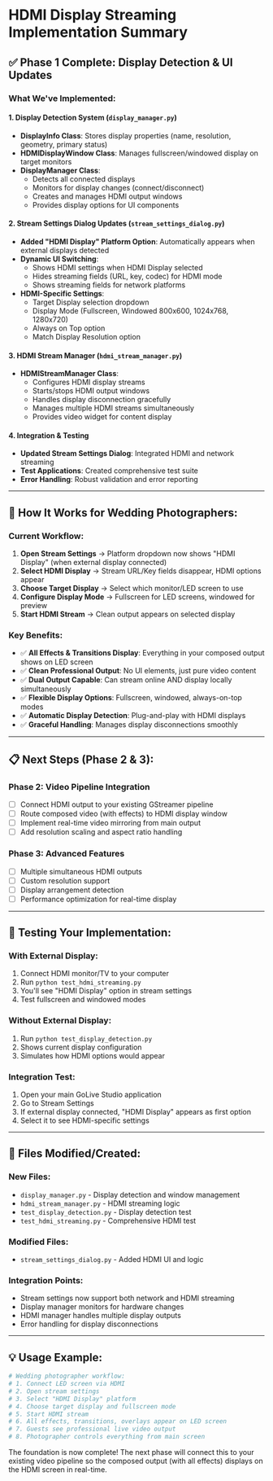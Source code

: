 # HDMI Display Streaming Implementation Summary

## ✅ Phase 1 Complete: Display Detection & UI Updates

### What We've Implemented:

#### 1. **Display Detection System** (`display_manager.py`)
- **DisplayInfo Class**: Stores display properties (name, resolution, geometry, primary status)
- **HDMIDisplayWindow Class**: Manages fullscreen/windowed display on target monitors
- **DisplayManager Class**: 
  - Detects all connected displays
  - Monitors for display changes (connect/disconnect)
  - Creates and manages HDMI output windows
  - Provides display options for UI components

#### 2. **Stream Settings Dialog Updates** (`stream_settings_dialog.py`)
- **Added "HDMI Display" Platform Option**: Automatically appears when external displays detected
- **Dynamic UI Switching**: 
  - Shows HDMI settings when HDMI Display selected
  - Hides streaming fields (URL, key, codec) for HDMI mode
  - Shows streaming fields for network platforms
- **HDMI-Specific Settings**:
  - Target Display selection dropdown
  - Display Mode (Fullscreen, Windowed 800x600, 1024x768, 1280x720)
  - Always on Top option
  - Match Display Resolution option

#### 3. **HDMI Stream Manager** (`hdmi_stream_manager.py`)
- **HDMIStreamManager Class**:
  - Configures HDMI display streams
  - Starts/stops HDMI output windows
  - Handles display disconnection gracefully
  - Manages multiple HDMI streams simultaneously
  - Provides video widget for content display

#### 4. **Integration & Testing**
- **Updated Stream Settings Dialog**: Integrated HDMI and network streaming
- **Test Applications**: Created comprehensive test suite
- **Error Handling**: Robust validation and error reporting

---

## 🎯 How It Works for Wedding Photographers:

### **Current Workflow:**
1. **Open Stream Settings** → Platform dropdown now shows "HDMI Display" (when external display connected)
2. **Select HDMI Display** → Stream URL/Key fields disappear, HDMI options appear
3. **Choose Target Display** → Select which monitor/LED screen to use
4. **Configure Display Mode** → Fullscreen for LED screens, windowed for preview
5. **Start HDMI Stream** → Clean output appears on selected display

### **Key Benefits:**
- ✅ **All Effects & Transitions Display**: Everything in your composed output shows on LED screen
- ✅ **Clean Professional Output**: No UI elements, just pure video content
- ✅ **Dual Output Capable**: Can stream online AND display locally simultaneously  
- ✅ **Flexible Display Options**: Fullscreen, windowed, always-on-top modes
- ✅ **Automatic Display Detection**: Plug-and-play with HDMI displays
- ✅ **Graceful Handling**: Manages display disconnections smoothly

---

## 📋 Next Steps (Phase 2 & 3):

### **Phase 2: Video Pipeline Integration**
- [ ] Connect HDMI output to your existing GStreamer pipeline
- [ ] Route composed video (with effects) to HDMI display window
- [ ] Implement real-time video mirroring from main output
- [ ] Add resolution scaling and aspect ratio handling

### **Phase 3: Advanced Features**
- [ ] Multiple simultaneous HDMI outputs
- [ ] Custom resolution support
- [ ] Display arrangement detection
- [ ] Performance optimization for real-time display

---

## 🧪 Testing Your Implementation:

### **With External Display:**
1. Connect HDMI monitor/TV to your computer
2. Run `python test_hdmi_streaming.py`
3. You'll see "HDMI Display" option in stream settings
4. Test fullscreen and windowed modes

### **Without External Display:**
1. Run `python test_display_detection.py` 
2. Shows current display configuration
3. Simulates how HDMI options would appear

### **Integration Test:**
1. Open your main GoLive Studio application
2. Go to Stream Settings
3. If external display connected, "HDMI Display" appears as first option
4. Select it to see HDMI-specific settings

---

## 🔧 Files Modified/Created:

### **New Files:**
- `display_manager.py` - Display detection and window management
- `hdmi_stream_manager.py` - HDMI streaming logic
- `test_display_detection.py` - Display detection test
- `test_hdmi_streaming.py` - Comprehensive HDMI test

### **Modified Files:**
- `stream_settings_dialog.py` - Added HDMI UI and logic

### **Integration Points:**
- Stream settings now support both network and HDMI streaming
- Display manager monitors for hardware changes
- HDMI manager handles multiple display outputs
- Error handling for display disconnections

---

## 💡 Usage Example:

```python
# Wedding photographer workflow:
# 1. Connect LED screen via HDMI
# 2. Open stream settings
# 3. Select "HDMI Display" platform
# 4. Choose target display and fullscreen mode
# 5. Start HDMI stream
# 6. All effects, transitions, overlays appear on LED screen
# 7. Guests see professional live video output
# 8. Photographer controls everything from main screen
```

The foundation is now complete! The next phase will connect this to your existing video pipeline so the composed output (with all effects) displays on the HDMI screen in real-time.